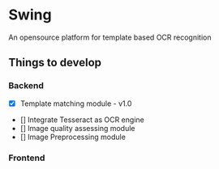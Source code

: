 # Swing
An opensource platform for template based OCR recognition

## Things to develop
### Backend 
- [x] Template matching module - v1.0
- [] Integrate Tesseract as OCR engine 
- [] Image quality assessing module
- [] Image Preprocessing module 
### Frontend 
